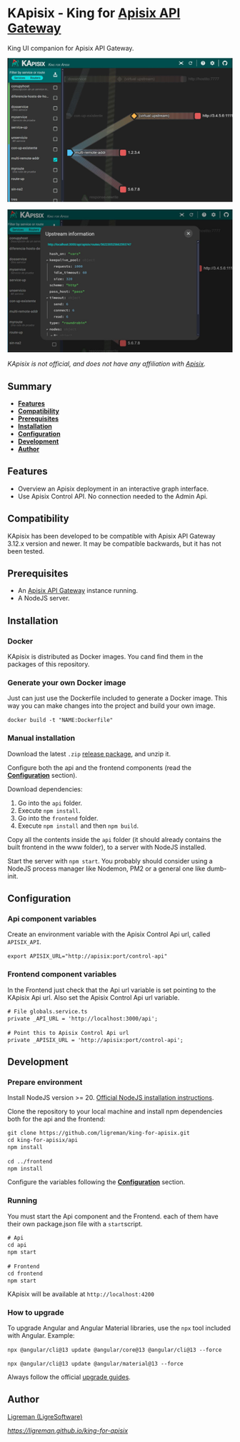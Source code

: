 # KApisix - King for [Apisix API Gateway](https://apisix.apache.org)

King UI companion for Apisix API Gateway.

[![KApisix graph view](https://raw.githubusercontent.com/ligreman/king-for-apisix/main/docs/images/shot_1.jpg)](https://ligreman.github.io/king-for-apisix)

[![KApisix details](https://raw.githubusercontent.com/ligreman/king-for-apisix/main/docs/images/shot_2.jpg)](https://ligreman.github.io/king-for-apisix)

_KApisix is not official, and does not have any affiliation with [Apisix](https://apisix.apache.org)._

## Summary

- [**Features**](#features)
- [**Compatibility**](#compatibility)
- [**Prerequisites**](#prerequisites)
- [**Installation**](#installation)
- [**Configuration**](#configuration)
- [**Development**](#development)
- [**Author**](#author)

## Features

* Overview an Apisix deployment in an interactive graph interface.
* Use Apisix Control API. No connection needed to the Admin Api.

## Compatibility

KApisix has been developed to be compatible with Apisix API Gateway 3.12.x version and newer. It may be compatible backwards, but it has not been tested.

## Prerequisites

- An [Apisix API Gateway](https://docs.Apisixhq.com) instance running.
- A NodeJS server.

## Installation

### Docker

KApisix is distributed as Docker images. You cand find them in the packages of this repository.

### Generate your own Docker image

Just can just use the Dockerfile included to generate a Docker image. This way you can make changes into the project and build your own image.

`docker build -t "NAME:Dockerfile"`


### Manual installation

Download the latest `.zip` [release package](https://github.com/ligreman/king-for-apisix/releases), and unzip it.

Configure both the api and the frontend components (read the [**Configuration**](#configuration) section).

Download dependencies:

1. Go into the `api` folder.
2. Execute `npm install`. 
3. Go into the `frontend` folder.
4. Execute `npm install` and then `npm build`.

Copy all the contents inside the `api` folder (it should already contains the built frontend in the www folder), to a server with NodeJS installed.

Start the server with `npm start`. You probably should consider using a NodeJS process manager like Nodemon, PM2 or a general one like dumb-init.


## Configuration

### Api component variables

Create an environment variable with the Apisix Control Api url, called `APISIX_API`.

`export APISIX_URL="http://apisix:port/control-api"`

### Frontend component variables

In the Frontend just check that the Api url variable is set pointing to the KApisix Api url. Also set the Apisix Control Api url variable.

```
# File globals.service.ts
private _API_URL = 'http://localhost:3000/api';

# Point this to Apisix Control Api url
private _APISIX_URL = 'http://apisix:port/control-api';
```

## Development

### Prepare environment

Install NodeJS version >= 20. [Official NodeJS installation instructions](https://nodejs.org/en/download).

Clone the repository to your local machine and install npm dependencies both for the api and the frontend:

```
git clone https://github.com/ligreman/king-for-apisix.git
cd king-for-apisix/api
npm install

cd ../frontend
npm install
```

Configure the variables following the [**Configuration**](#configuration) section.

### Running

You must start the Api component and the Frontend. each of them have their own package.json file with a `start`script.

```
# Api
cd api
npm start

# Frontend
cd frontend
npm start
```

KApisix will be available at `http://localhost:4200`

### How to upgrade

To upgrade Angular and Angular Material libraries, use the `npx` tool included with Angular. Example:

`npx @angular/cli@13 update @angular/core@13 @angular/cli@13 --force`

`npx @angular/cli@13 update @angular/material@13 --force`

Always follow the official [upgrade guides](https://angular.dev/update-guide).

## Author

[Ligreman (LigreSoftware)](https://ligreman.com)

*https://ligreman.github.io/king-for-apisix*
